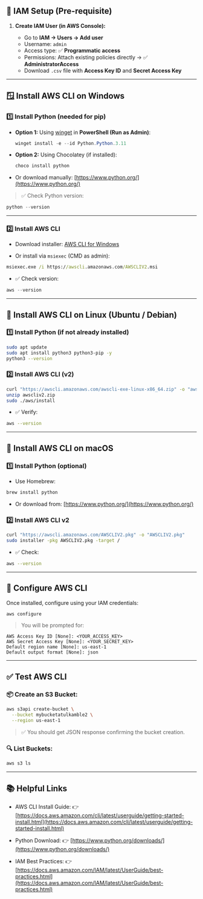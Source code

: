 ## 🔐 **IAM Setup (Pre-requisite)**

1. **Create IAM User (in AWS Console):**

   * Go to **IAM → Users → Add user**
   * Username: `admin`
   * Access type: ✅ **Programmatic access**
   * Permissions: Attach existing policies directly → ✅ **AdministratorAccess**
   * Download `.csv` file with **Access Key ID** and **Secret Access Key**

---

## 🪟 **Install AWS CLI on Windows**

### 1️⃣ Install Python (needed for pip)

* **Option 1:** Using [winget](https://learn.microsoft.com/en-us/windows/package-manager/winget/) in **PowerShell (Run as Admin)**:

  ```powershell
  winget install -e --id Python.Python.3.11
  ```

* **Option 2:** Using Chocolatey (if installed):

  ```powershell
  choco install python
  ```

* Or download manually: [https://www.python.org/](https://www.python.org/)

> ✅ Check Python version:

```powershell
python --version
```

---

### 2️⃣ Install AWS CLI

* Download installer: [AWS CLI for Windows](https://docs.aws.amazon.com/cli/latest/userguide/getting-started-install.html)

* Or install via `msiexec` (CMD as admin):

```cmd
msiexec.exe /i https://awscli.amazonaws.com/AWSCLIV2.msi
```

* ✅ Check version:

```powershell
aws --version
```

---

## 🐧 **Install AWS CLI on Linux (Ubuntu / Debian)**

### 1️⃣ Install Python (if not already installed)

```bash
sudo apt update
sudo apt install python3 python3-pip -y
python3 --version
```

### 2️⃣ Install AWS CLI (v2)

```bash
curl "https://awscli.amazonaws.com/awscli-exe-linux-x86_64.zip" -o "awscliv2.zip"
unzip awscliv2.zip
sudo ./aws/install
```

* ✅ Verify:

```bash
aws --version
```

---

## 🍏 **Install AWS CLI on macOS**

### 1️⃣ Install Python (optional)

* Use Homebrew:

```bash
brew install python
```

* Or download from: [https://www.python.org/](https://www.python.org/)

### 2️⃣ Install AWS CLI v2

```bash
curl "https://awscli.amazonaws.com/AWSCLIV2.pkg" -o "AWSCLIV2.pkg"
sudo installer -pkg AWSCLIV2.pkg -target /
```

* ✅ Check:

```bash
aws --version
```

---

## 🔧 **Configure AWS CLI**

Once installed, configure using your IAM credentials:

```bash
aws configure
```

> You will be prompted for:

```
AWS Access Key ID [None]: <YOUR_ACCESS_KEY>
AWS Secret Access Key [None]: <YOUR_SECRET_KEY>
Default region name [None]: us-east-1
Default output format [None]: json
```

---

## ✅ **Test AWS CLI**

### 📦 Create an S3 Bucket:

```bash
aws s3api create-bucket \
  --bucket mybucketatulkamble2 \
  --region us-east-1
```

> ✅ You should get JSON response confirming the bucket creation.

### 🔍 List Buckets:

```bash
aws s3 ls
```

---

## 📚 **Helpful Links**

* AWS CLI Install Guide:
  👉 [https://docs.aws.amazon.com/cli/latest/userguide/getting-started-install.html](https://docs.aws.amazon.com/cli/latest/userguide/getting-started-install.html)

* Python Download:
  👉 [https://www.python.org/downloads/](https://www.python.org/downloads/)

* IAM Best Practices:
  👉 [https://docs.aws.amazon.com/IAM/latest/UserGuide/best-practices.html](https://docs.aws.amazon.com/IAM/latest/UserGuide/best-practices.html)


